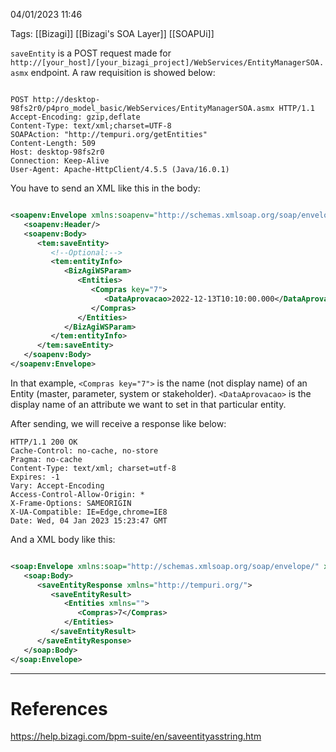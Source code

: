 04/01/2023 11:46

Tags: [[Bizagi]] [[Bizagi's SOA Layer]] [[SOAPUi]]

`saveEntity` is a POST request made for `http://[your_host]/[your_bizagi_project]/WebServices/EntityManagerSOA.asmx` endpoint.  A raw requisition is showed below:

```http

POST http://desktop-98fs2r0/p4pro_model_basic/WebServices/EntityManagerSOA.asmx HTTP/1.1
Accept-Encoding: gzip,deflate
Content-Type: text/xml;charset=UTF-8
SOAPAction: "http://tempuri.org/getEntities"
Content-Length: 509
Host: desktop-98fs2r0
Connection: Keep-Alive
User-Agent: Apache-HttpClient/4.5.5 (Java/16.0.1)
```

You have to send an XML like this in the body:

```xml

<soapenv:Envelope xmlns:soapenv="http://schemas.xmlsoap.org/soap/envelope/" xmlns:tem="http://tempuri.org/">
   <soapenv:Header/>
   <soapenv:Body>
      <tem:saveEntity>
         <!--Optional:-->
         <tem:entityInfo>
            <BizAgiWSParam>
               <Entities>
                  <Compras key="7">
                     <DataAprovacao>2022-12-13T10:10:00.000</DataAprovacao>
                  </Compras>
               </Entities>
            </BizAgiWSParam>
         </tem:entityInfo>
      </tem:saveEntity>
   </soapenv:Body>
</soapenv:Envelope>

```

In that example, `<Compras key="7">` is the name (not display name) of an Entity (master, parameter, system or stakeholder). `<DataAprovacao>` is the display name of an attribute we want to set in that particular entity.

After sending, we will receive a response like below:

```http
HTTP/1.1 200 OK
Cache-Control: no-cache, no-store
Pragma: no-cache
Content-Type: text/xml; charset=utf-8
Expires: -1
Vary: Accept-Encoding
Access-Control-Allow-Origin: *
X-Frame-Options: SAMEORIGIN
X-UA-Compatible: IE=Edge,chrome=IE8
Date: Wed, 04 Jan 2023 15:23:47 GMT
```

And a XML body like this:

```xml

<soap:Envelope xmlns:soap="http://schemas.xmlsoap.org/soap/envelope/" xmlns:xsi="http://www.w3.org/2001/XMLSchema-instance" xmlns:xsd="http://www.w3.org/2001/XMLSchema">
   <soap:Body>
      <saveEntityResponse xmlns="http://tempuri.org/">
         <saveEntityResult>
            <Entities xmlns="">
               <Compras>7</Compras>
            </Entities>
         </saveEntityResult>
      </saveEntityResponse>
   </soap:Body>
</soap:Envelope>
```


---
# References

https://help.bizagi.com/bpm-suite/en/saveentityasstring.htm
